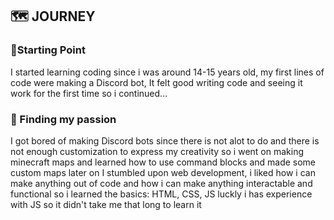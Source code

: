 ## 🗺 JOURNEY
### 📍Starting Point
I started learning coding since i was around 14-15 years old, my first lines of code were making a Discord bot, It felt good writing code and seeing it work for the first time so i continued...

### 🧭 Finding my passion
I got bored of making Discord bots since there is not alot to do and there is not enough customization to express my creativity so i went on making minecraft maps and learned how to use command blocks and made some custom maps later on I stumbled upon web development, i liked how i can make anything out of code and how i can make anything interactable and functional so i learned the basics: HTML, CSS, JS luckly i has experience with JS so it didn't take me that long to learn it

